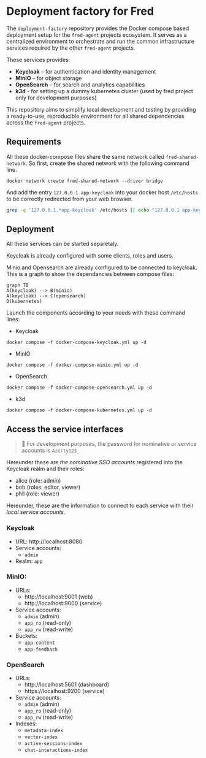 <!-- TODO: Rajouter l'histoire du .env pour templatiser les déploiements  -->
<!-- TODO: Rajouter Kube dashboard dans le kubernetes -->
# Deployment factory for Fred

The `deployment-factory` repository provides the Docker compose based deployment setup for the `fred-agent` projects ecosystem. It serves as a centralized environment to orchestrate and run the common infrastructure services required by the other `fred-agent` projects.

These services provides:
- **Keycloak** – for authentication and identity management
- **MinIO** – for object storage
- **OpenSearch** – for search and analytics capabilities
- **k3d** - for setting up a dummy kubernetes cluster (used by fred project only for development purposes)

This repository aims to simplify local development and testing by providing a ready-to-use, reproducible environment for all shared dependencies across the `fred-agent` projects.

## Requirements

All these docker-compose files share the same network called `fred-shared-network`. So first, create the shared network with the following command line.

```
docker network create fred-shared-network --driver bridge
```

And add the entry `127.0.0.1 app-keycloak` into your docker host `/etc/hosts` to be correctly redirected from your web browser.

```sh
grep -q '127.0.0.1.*app-keycloak' /etc/hosts || echo "127.0.0.1 app-keycloak" | sudo tee -a /etc/hosts
```

## Deployment

All these services can be started separetaly.

Keycloak is already configured with some clients, roles and users.  

Minio and Opensearch are already configured to be connected to keycloak. This is a graph to show the dependancies between compose files:

```mermaid
graph TB
A(keycloak) --> B(minio)
A(keycloak) --> C(opensearch)
D(kubernetes)
```

Launch the components according to your needs with these command lines:

- Keycloak
```
docker compose -f docker-compose-keycloak.yml up -d
```

- MinIO
```
docker compose -f docker-compose-minio.yml up -d
```

- OpenSearch
```
docker compose -f docker-compose-opensearch.yml up -d
```

- k3d
```
docker compose -f docker-compose-kubernetes.yml up -d
```

## Access the service interfaces

> :key: For development purposes, the password for nominative or service accounts is `Azerty123_`

Hereunder these are _the nominative SSO accounts_ registered into the Keycloak realm and their roles:

  - alice (role: admin)
  - bob (roles: editor, viewer)
  - phil (role: viewer)

Hereunder, these are the information to connect to each service with their _local service accounts_.

### Keycloak

- URL: http://localhost:8080
- Service accounts:
  - `admin`
- Realm: `app`

### MinIO:

- URLs:
  - http://localhost:9001 (web)
  - http://localhost:9000 (service)
- Service accounts:
  - `admin` (admin)
  - `app_ro` (read-only)
  - `app_rw` (read-write)
 - Buckets:
   - `app-content`
   - `app-feedback`

### OpenSearch

- URLs:
  - http://localhost:5601 (dashboard)
  - https://localhost:9200 (service)
- Service accounts:
  - `admin` (admin)
  - `app_ro` (read-only)
  - `app_rw` (read-write)
 - Indexes:
   - `metadata-index`
   - `vector-index`
   - `active-sessions-index`
   - `chat-interactions-index`

